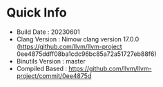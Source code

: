 # Quick Info
* Build Date : 20230601
* Clang Version : Nimow clang version 17.0.0 (https://github.com/llvm/llvm-project 0ee4875ddff08ba1cdc96bc85a72a51727eb88f6)
* Binutils Version : master
* Compiled Based : https://github.com/llvm/llvm-project/commit/0ee4875d

